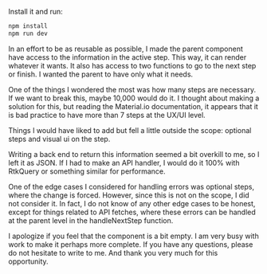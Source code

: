 Install it and run:

```bash
npm install
npm run dev
```

In an effort to be as reusable as possible, I made the parent component have access to the information in the active step. This way, it can render whatever it wants. It also has access to two functions to go to the next step or finish. I wanted the parent to have only what it needs.

One of the things I wondered the most was how many steps are necessary. If we want to break this, maybe 10,000 would do it. I thought about making a solution for this, but reading the Material.io documentation, it appears that it is bad practice to have more than 7 steps at the UX/UI level.

Things I would have liked to add but fell a little outside the scope: optional steps and visual ui on the step.

Writing a back end to return this information seemed a bit overkill to me, so I left it as JSON. If I had to make an API handler, I would do it 100% with RtkQuery or something similar for performance.

One of the edge cases I considered for handling errors was optional steps, where the change is forced. However, since this is not on the scope, I did not consider it. In fact, I do not know of any other edge cases to be honest, except for things related to API fetches, where these errors can be handled at the parent level in the handleNextStep function.

I apologize if you feel that the component is a bit empty. I am very busy with work to make it perhaps more complete. If you have any questions, please do not hesitate to write to me. And thank you very much for this opportunity.